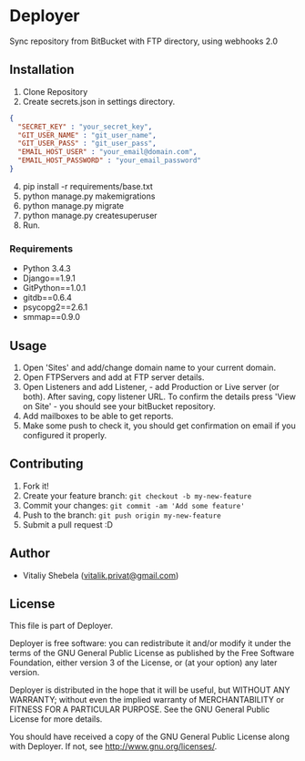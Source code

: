 # Deployer
Sync repository from BitBucket with FTP directory, using webhooks 2.0

## Installation
1. Clone Repository
2. Create secrets.json in settings directory.
  ```json
  {
    "SECRET_KEY" : "your_secret_key",
    "GIT_USER_NAME" : "git_user_name",
    "GIT_USER_PASS" : "git_user_pass",
    "EMAIL_HOST_USER" : "your_email@domain.com",
    "EMAIL_HOST_PASSWORD" : "your_email_password"
  }
  ```

4. pip install -r requirements/base.txt
5. python manage.py makemigrations
6. python manage.py migrate
7. python manage.py createsuperuser
8. Run.

### Requirements
* Python 3.4.3
* Django==1.9.1
* GitPython==1.0.1
* gitdb==0.6.4
* psycopg2==2.6.1
* smmap==0.9.0

## Usage
1. Open 'Sites' and add/change domain name to your current domain.
2. Open FTPServers and add at FTP server details.
3. Open Listeners and add Listener, - add Production or Live server (or both). After saving, copy listener URL. 
To confirm the details press 'View on Site'  - you should see your bitBucket repository.  
4. Add mailboxes to be able to get reports.
5. Make some push to check it, you should get confirmation on email if you configured it properly.


## Contributing
1. Fork it!
2. Create your feature branch: `git checkout -b my-new-feature`
3. Commit your changes: `git commit -am 'Add some feature'`
4. Push to the branch: `git push origin my-new-feature`
5. Submit a pull request :D

## Author

* Vitaliy Shebela (vitalik.privat@gmail.com)

## License
This file is part of Deployer.

Deployer is free software: you can redistribute it and/or modify
it under the terms of the GNU General Public License as published by
the Free Software Foundation, either version 3 of the License, or
(at your option) any later version.

Deployer is distributed in the hope that it will be useful,
but WITHOUT ANY WARRANTY; without even the implied warranty of
MERCHANTABILITY or FITNESS FOR A PARTICULAR PURPOSE.  See the
GNU General Public License for more details.

You should have received a copy of the GNU General Public License
along with Deployer.  If not, see <http://www.gnu.org/licenses/>.




